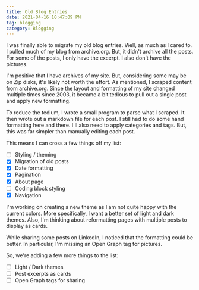 ```yaml
---
title: Old Blog Entries
date: 2021-04-16 10:47:09 PM
tag: blogging
category: Blogging    
---
```

I was finally able to migrate my old blog entries.  Well, as much as I cared to.  I pulled much of my blog from archive.org.  But, it didn't archive all the posts.  For some of the posts, I only have the excerpt.  I also don't have the pictures.

I'm positive that I have archives of my site.  But, considering some may be on Zip disks, it's likely not worth the effort.  As mentioned, I scraped content from archive.org.  Since the layout and formatting of my site changed multiple times since 2003, it became a bit tedious to pull out a single post and apply new formatting.

To reduce the tedium, I wrote a small program to parse what I scraped.  It then wrote out a markdown file for each post.  I still had to do some hand formatting here and there.  I'll also need to apply categories and tags.  But, this was far simpler than manually editing each post.

This means I can cross a few things off my list:

- [ ] Styling / theming
- [X] Migration of old posts
- [X] Date formatting
- [X] Pagination
- [X] About page
- [ ] Coding block styling
- [X] Navigation

I'm working on creating a new theme as I am not quite happy with the current colors.  More specifically, I want a better set of light and dark themes.  Also, I'm thinking about reformatting pages with multiple posts to display as cards.

While sharing some posts on LinkedIn, I noticed that the formatting could be better.  In particular, I'm missing an Open Graph tag for pictures.

So, we're adding a few more things to the list:

- [ ] Light / Dark themes
- [ ] Post excerpts as cards
- [ ] Open Graph tags for sharing
